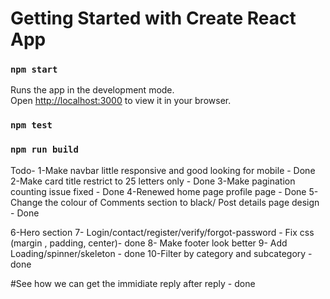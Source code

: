 <!-- @format -->

# Getting Started with Create React App

### `npm start`

Runs the app in the development mode.\
Open [http://localhost:3000](http://localhost:3000) to view it in your browser.

### `npm test`

### `npm run build`

Todo-
1-Make navbar little responsive and good looking for mobile - Done
2-Make card title restrict to 25 letters only - Done
3-Make pagination counting issue fixed - Done
4-Renewed home page profile page - Done
5-Change the colour of Comments section to black/ Post details page design - Done

6-Hero section
7- Login/contact/register/verify/forgot-password - Fix css (margin , padding, center)- done
8- Make footer look better
9- Add Loading/spinner/skeleton - done
10-Filter by category and subcategory - done

#See how we can get the immidiate reply after reply - done
